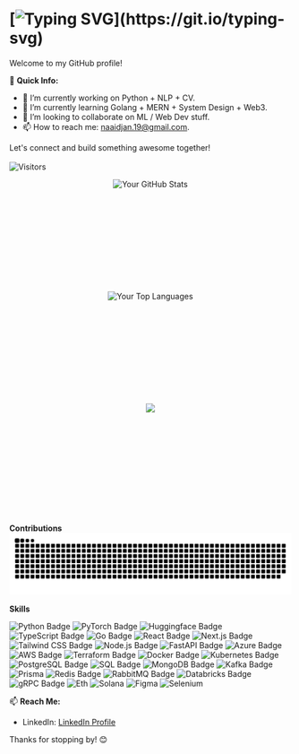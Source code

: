 # [![Typing SVG](https://readme-typing-svg.demolab.com?font=Matemasie&size=22&pause=1000&color=F73636&center=true&width=450&height=70&lines=Hi+There!+This+is+Narayan.+;Data+Scientist+and+a+curious+developer;Welcome+to+My+Github+account.)](https://git.io/typing-svg)

Welcome to my GitHub profile!

🚀 **Quick Info:**
- 🔭 I’m currently working on Python + NLP + CV.
- 🌱 I’m currently learning Golang + MERN + System Design + Web3.
- 👯 I’m looking to collaborate on ML / Web Dev stuff.
- 📫 How to reach me: naaidjan.19@gmail.com.

Let's connect and build something awesome together!
<br></br>
![Visitors](https://komarev.com/ghpvc/?username=Narayan-21&color=grey&style=plastic&label=PROFILE+VIEWS&abbreviated=true) 
<div align="center">
    <div style="width: 50%; height: 200px;">
        <img src="https://github-readme-stats.vercel.app/api?username=Narayan-21&show_icons=true&theme=dark" alt="Your GitHub Stats" style="height: 100%;">
    </div>
    <div style="width: 50%; height: 200px;">
        <img src="https://github-readme-streak-stats.herokuapp.com/?user=Narayan-21&theme=dark&hide_border=false" alt="Your Top Languages" style="height: 100%;">
    </div>
    <div style="width: 50%; height: 200px;">
        <img src="https://github-readme-stats.vercel.app/api/top-langs/?username=Narayan-21&theme=dark&hide_border=false&count_private=true&layout=compact" style="height: 100%;">
    </div>
</div>

**Contributions**
<img alt="snake eating my contributions" src="https://raw.githubusercontent.com/salesp07/salesp07/output/github-contribution-grid-snake.svg" />

**Skills**

![Python Badge](https://img.shields.io/badge/Python-3776AB?style=for-the-badge&logo=python&logoColor=white) ![PyTorch Badge](https://img.shields.io/badge/PyTorch-EE4C2C?style=for-the-badge&logo=pytorch&logoColor=white) ![Huggingface Badge](https://img.shields.io/badge/-HuggingFace-FDEE21?style=for-the-badge&logo=HuggingFace&logoColor=black) ![TypeScript Badge](https://img.shields.io/badge/TypeScript-007ACC?style=for-the-badge&logo=typescript&logoColor=white) ![Go Badge](https://img.shields.io/badge/Go-00ADD8?style=for-the-badge&logo=go&logoColor=white) ![React Badge](https://img.shields.io/badge/React-20232A?style=for-the-badge&logo=react&logoColor=61DAFB) ![Next.js Badge](https://img.shields.io/badge/Next.js-000000?style=for-the-badge&logo=nextdotjs&logoColor=white) ![Tailwind CSS Badge](https://img.shields.io/badge/Tailwind_CSS-38B2AC?style=for-the-badge&logo=tailwind-css&logoColor=white) ![Node.js Badge](https://img.shields.io/badge/Node.js-43853D?style=for-the-badge&logo=node.js&logoColor=white) ![FastAPI Badge](https://img.shields.io/badge/FastAPI-009688?style=for-the-badge&logo=fastapi&logoColor=white) ![Azure Badge](https://img.shields.io/badge/Azure-0078D4?style=for-the-badge&logo=microsoft-azure&logoColor=white) ![AWS Badge](https://img.shields.io/badge/AWS-232F3E?style=for-the-badge&logo=amazon-aws&logoColor=white) ![Terraform Badge](https://img.shields.io/badge/Terraform-623CE4?style=for-the-badge&logo=terraform&logoColor=white) ![Docker Badge](https://img.shields.io/badge/Docker-2496ED?style=for-the-badge&logo=docker&logoColor=white) ![Kubernetes Badge](https://img.shields.io/badge/Kubernetes-326CE5?style=for-the-badge&logo=kubernetes&logoColor=white) ![PostgreSQL Badge](https://img.shields.io/badge/PostgreSQL-316192?style=for-the-badge&logo=postgresql&logoColor=white) ![SQL Badge](https://img.shields.io/badge/SQL-4479A1?style=for-the-badge&logo=postgresql&logoColor=white) ![MongoDB Badge](https://img.shields.io/badge/MongoDB-47A248?style=for-the-badge&logo=mongodb&logoColor=white) ![Kafka Badge](https://img.shields.io/badge/Apache%20Kafka-231F20?style=for-the-badge&logo=apache-kafka&logoColor=white) ![Prisma](https://img.shields.io/badge/Prisma-3982CE?style=for-the-badge&logo=Prisma&logoColor=white) ![Redis Badge](https://img.shields.io/badge/Redis-DC382D?style=for-the-badge&logo=redis&logoColor=white) ![RabbitMQ Badge](https://img.shields.io/badge/RabbitMQ-FF6600?style=for-the-badge&logo=rabbitmq&logoColor=white) ![Databricks Badge](https://img.shields.io/badge/Databricks-FF3621?style=for-the-badge&logo=databricks&logoColor=white) ![gRPC Badge](https://img.shields.io/badge/gRPC-7F7F7F?style=for-the-badge&logo=grpc&logoColor=white) ![Eth](https://img.shields.io/badge/Ethereum-3C3C3D?style=for-the-badge&logo=Ethereum&logoColor=white) ![Solana](https://img.shields.io/badge/Solana-000?style=for-the-badge&logo=Solana&logoColor=9945FF)  ![Figma](https://img.shields.io/badge/Figma-F24E1E?style=for-the-badge&logo=figma&logoColor=white) ![Selenium](https://img.shields.io/badge/Selenium-43B02A?style=for-the-badge&logo=Selenium&logoColor=white)

📫 **Reach Me:**
- LinkedIn: [LinkedIn Profile](https://www.linkedin.com/in/nryn-221/)

Thanks for stopping by! 😊
